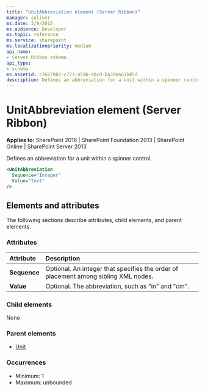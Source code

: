 ```yaml
---
title: "UnitAbbreviation element (Server Ribbon)"
manager: soliver
ms.date: 3/9/2015
ms.audience: Developer
ms.topic: reference
ms.service: sharepoint
ms.localizationpriority: medium
api_name:
- Server Ribbon schema
api_type:
- schema
ms.assetid: c7627982-c773-459b-abcd-ba39b661b85d
description: Defines an abbreviation for a unit within a spinner control.
---
```


# UnitAbbreviation element (Server Ribbon)

**Applies to:** SharePoint 2016 | SharePoint Foundation 2013 | SharePoint Online | SharePoint Server 2013
  
Defines an abbreviation for a unit within a spinner control.
  
```XML
<UnitAbbreviation
  Sequence="Integer"
  Value="Text"
/>
```

## Elements and attributes

The following sections describe attributes, child elements, and parent elements.

### Attributes

|**Attribute**|**Description**|
|:-----|:-----|
|**Sequence** <br/> |Optional. An integer that specifies the order of placement among sibling XML nodes.  <br/> |
|**Value** <br/> |Optional. The abbreviation, such as "in" and "cm".  <br/> |
   
### Child elements

None
  
### Parent elements

- [Unit](unit-element-spinner.md)
   
### Occurrences

- Minimum: 1
- Maximum: unbounded
   


